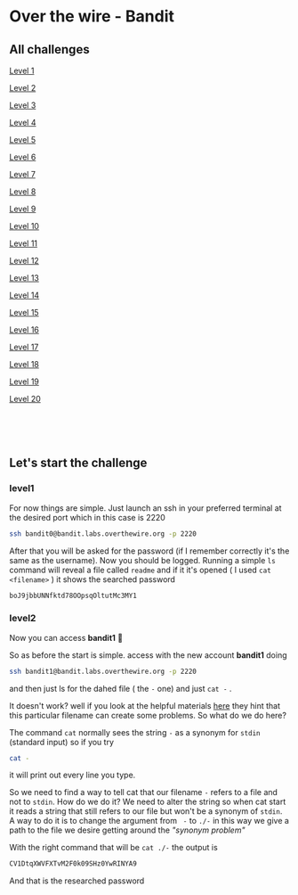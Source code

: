 <!-- markdownlint-disable MD033 -->
# Over the wire - Bandit

## All challenges

[Level 1](#level1)

[Level 2](#level2)

[Level 3](#level3)

[Level 4](#level4)

[Level 5](#level5)

[Level 6](#level6)

[Level 7](#level7)

[Level 8](#level8)

[Level 9](#level9)

[Level 10](#level10)

[Level 11](#level11)

[Level 12](#level12)

[Level 13](#level13)

[Level 14](#level14)

[Level 15](#level15)

[Level 16](#level16)

[Level 17](#level17)

[Level 18](#level18)

[Level 19](#level19)

[Level 20](#level20)

<br>

<br>

<br>

## Let's start the challenge

### level1

For now things are simple. Just launch an ssh in your preferred terminal at the desired port which in this case is 2220

``` bash
ssh bandit0@bandit.labs.overthewire.org -p 2220
```

After that you will be asked for the password (if I remember correctly it's the same as the username).
Now you should be logged. Running a simple ``` ls ``` command will reveal a file called ```readme``` and if it it's opened ( I used ```cat <filename>``` ) it shows the searched password

``` txt
boJ9jbbUNNfktd78OOpsqOltutMc3MY1
```

### level2

Now you can access __bandit1__ :tada: 

So as before the start is simple. access with the new account __bandit1__ doing
``` bash
ssh bandit1@bandit.labs.overthewire.org -p 2220
```
and then just ls for the dahed file ( the ```-``` one) and just ``` cat - ``` .

It doesn't work? well if you look at the helpful materials [here](https://overthewire.org/wargames/bandit/bandit2.html) they hint that this particular filename can create some problems. 
So what do we do here?

The command ```cat``` normally sees the string ```-``` as a synonym for ```stdin``` (standard input) so if you try

``` bash
cat -
```

it will print out every line you type.

So we need to find a way to tell cat that our filename ```-``` refers to a file and not to ```stdin```. How do we do it? We need to alter the string so when cat start it reads a string that still refers to our file but won't be a synonym of ```stdin```. A way to do it is to change the argument from ``` -``` to ```./-``` in this way we give a path to the file we desire getting around the _"synonym problem"_

With the right command that will be ```cat ./-``` the output is

```bash
CV1DtqXWVFXTvM2F0k09SHz0YwRINYA9
```

And that is the researched password

<!-- markdownlint-enable MD033 -->
